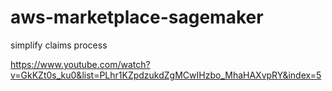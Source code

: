 # aws-marketplace-sagemaker
simplify claims process 


https://www.youtube.com/watch?v=GkKZt0s_ku0&list=PLhr1KZpdzukdZgMCwIHzbo_MhaHAXvpRY&index=5

